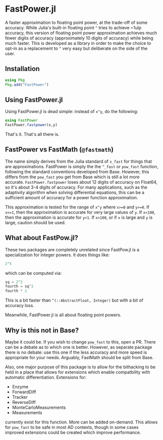 # FastPower.jl

A faster approximation to floating point power, at the trade-off of some accuracy. While Julia's
built-in floating point `^` tries to achieve ~1ulp accuracy, this version of floating point power
approximation achieves much fewer digits of accuracy (approximately 10 digits of accuracy) while
being much faster. This is developed as a library in order to make the choice to opt-in as a
replacement to `^` very easy but deliberate on the side of the user.

## Installation

```julia
using Pkg
Pkg.add("FastPower")
```

## Using FastPower.jl

Using FastPower.jl is dead simple: instead of `x^y`, do the following:

```julia
using FastPower
FastPower.fastpower(x,y)
```

That's it. That's all there is. 

## FastPower vs FastMath (`@fastmath`)

The name simply derives from the Julia standard of `x_fast` for things that are approximations.
FastPower is simply the the `^_fast` or `pow_fast` function, following the standard conventions
developed from Base. However, this differs from the `pow_fast` you get from Base which is still
a lot more accurate. `FastPower.fastpower` loses about 12 digits of accuracy on Float64, so it's
about 3-4 digits of accuracy. For many applications, such as the adaptivity algorithm when 
solving differential equations, this can be a sufficient amount of accuracy for a power 
function approximation.

This approximation is tested for the range of `x^y` where `x>=0` and `y>=0`. If `x<=1`, then
the approximation is accurate for very large values of `y`. If `x<100`, then the approximation
is accurate for `y<1`. If `x>100`, or if `x` is large and `y` is large, caution should be used. 

## What about FastPow.jl?

These two packages are completely unrelated since FastPow.jl is a specialization for integer powers.
It does things like:

```julia
2^5
```

which can be computed via:

```julia
sq = 2^2
fourth = sq^2
fourth * 2
```

This is a bit faster than `^(::AbstractFloat, Integer)` but with a bit of accuracy loss.

Meanwhile, FastPower.jl is all about floating point powers. 

## Why is this not in Base?

Maybe it could be. If you wish to change `pow_fast` to this, open a PR. There can be a debate
as to which one is better. However, as separate package there is no debate: use this one if
the less accuracy and more speed is appropriate for your needs. Arguably, FastMath should be
split from Base.

Also, one major purpose of this package is to allow for the bithacking to be held in a place 
that allows for extensions which enable compatbility with automatic differentiation. Extensions
for:

* Enzyme
* ForwardDiff
* Tracker
* ReverseDiff
* MonteCarloMeasurements
* Measurements

currently exist for this function. More can be added on-demand. This allows for `pow_fast` to be
safe in most AD contexts, though in some cases improved extensions could be created which
improve performance.
